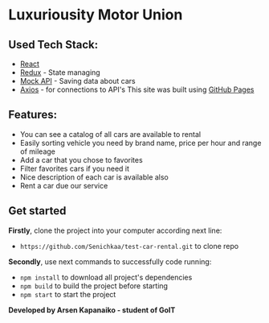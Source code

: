 # Luxuriousity Motor Union

## Used Tech Stack:

- [React](https://react.dev/)
- [Redux](https://redux.js.org/) - State managing
- [Mock API](https://mockapi.io/) - Saving data about cars
- [Axios](https://axios-http.com/) - for connections to API's
This site was built using [GitHub Pages](https://pages.github.com/)

## Features:
- You can see a catalog of all cars are available to rental
- Easily sorting vehicle you need by brand name, price per hour and range of mileage
- Add a car that you chose to favorites
- Filter favorites cars if you need it
- Nice description of each car is available also
- Rent a car due our service

## Get started
**Firstly**, clone the project into your computer according next line:
- `https://github.com/Senichkaa/test-car-rental.git` to clone repo

**Secondly**, use next commands to successfully code running:
- `npm install` to download all project's dependencies
- `npm build` to build the project before starting
- `npm start` to start the project

**Developed by Arsen Kapanaiko - student of GoIT**
